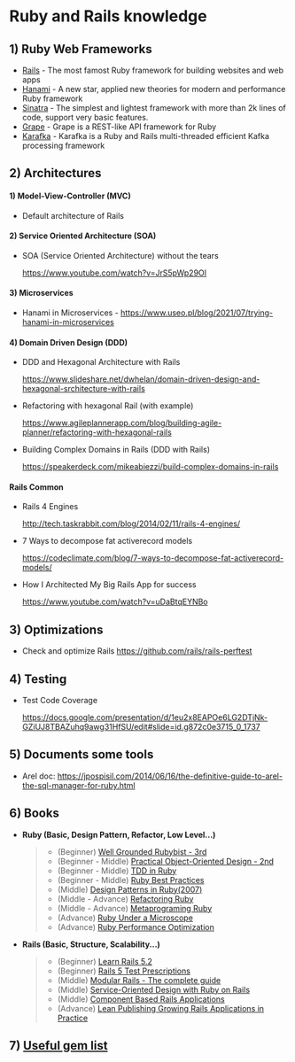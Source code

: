 # Ruby and Rails knowledge
## 1) Ruby Web Frameworks
- [Rails](https://rubyonrails.org/) - The most famost Ruby framework for building websites and web apps
- [Hanami](https://guides.hanamirb.org/v2.0/introduction/getting-started/) - A new star, applied new theories for modern and performance Ruby framework
- [Sinatra](https://sinatrarb.com/intro.html) - The simplest and lightest framework with more than 2k lines of code, support very basic features.
- [Grape](https://github.com/ruby-grape/grape#what-is-grape) - Grape is a REST-like API framework for Ruby
- [Karafka](https://github.com/karafka/karafka) - Karafka is a Ruby and Rails multi-threaded efficient Kafka processing framework

## 2) Architectures
#### 1) Model-View-Controller (MVC)
- Default architecture of Rails

#### 2) Service Oriented Architecture (SOA)
- SOA (Service Oriented Architecture) without the tears

  https://www.youtube.com/watch?v=JrS5pWp29OI

#### 3) Microservices
- Hanami in Microservices - https://www.useo.pl/blog/2021/07/trying-hanami-in-microservices

#### 4) Domain Driven Design (DDD)
- DDD and Hexagonal Architecture with Rails

  https://www.slideshare.net/dwhelan/domain-driven-design-and-hexagonal-srchitecture-with-rails

- Refactoring with hexagonal Rail (with example)

  https://www.agileplannerapp.com/blog/building-agile-planner/refactoring-with-hexagonal-rails

- Building Complex Domains in Rails (DDD with Rails)

  https://speakerdeck.com/mikeabiezzi/build-complex-domains-in-rails

#### Rails Common 
- Rails 4 Engines

  http://tech.taskrabbit.com/blog/2014/02/11/rails-4-engines/

- 7 Ways to decompose fat activerecord models

  https://codeclimate.com/blog/7-ways-to-decompose-fat-activerecord-models/

- How I Architected My Big Rails App for success

  https://www.youtube.com/watch?v=uDaBtqEYNBo


## 3) Optimizations
- Check and optimize Rails https://github.com/rails/rails-perftest

## 4) Testing
- Test Code Coverage

  https://docs.google.com/presentation/d/1eu2x8EAPOe6LG2DTjNk-GZiUJ8TBAZuhq9awg31HfSU/edit#slide=id.g872c0e3715_0_1737


## 5) Documents some tools

- Arel doc: https://jpospisil.com/2014/06/16/the-definitive-guide-to-arel-the-sql-manager-for-ruby.html

## 6) Books
  * **Ruby (Basic, Design Pattern, Refactor, Low Level...)**
    > * (Beginner) [Well Grounded Rubybist - 3rd](https://github.com/jackiedo91/ruby_and_rails_knowledge/blob/master/6_books/Ruby%20-%20Well%20grounded%20Rubyist%20-%203rd.pdf)
    > * (Beginner - Middle) [Practical Object-Oriented Design - 2nd](https://github.com/jackiedo91/ruby_and_rails_knowledge/blob/master/6_books/Ruby%20-%20Practical%20Object-Oriented%20Design%20-%202nd.pdf)
    > * (Beginner - Middle) [TDD in Ruby](https://github.com/jackiedo91/ruby_and_rails_knowledge/blob/master/6_books/Ruby%20-%20Test%20Driven%20Development%20in%20Ruby.pdf)
    > * (Beginner - Middle) [Ruby Best Practices](https://github.com/jackiedo91/ruby_and_rails_knowledge/blob/master/6_books/Ruby%20-%20Ruby%20Best%20%20Practices.pdf)
    > * (Middle) [Design Patterns in Ruby(2007)](https://github.com/jackiedo91/ruby_and_rails_knowledge/blob/master/6_books/Ruby%20-%20Design%20Patterns%20in%20Ruby%20(2007).pdf)
    > * (Middle - Advance) [Refactoring Ruby](https://github.com/jackiedo91/ruby_and_rails_knowledge/blob/master/6_books/Ruby%20-%20Refactoring%20Ruby.pdf)
    > * (Middle - Advance) [Metaprograming Ruby](https://github.com/jackiedo91/ruby_and_rails_knowledge/blob/master/6_books/Ruby%20-%20Metaprogramming%20Ruby%202nd.pdf)
    > * (Advance) [Ruby Under a Microscope](https://github.com/jackiedo91/ruby_and_rails_knowledge/blob/master/6_books/Ruby%20-%20Ruby%20Under%20a%20Microscope.pdf)
    > * (Advance) [Ruby Performance Optimization](https://github.com/jackiedo91/ruby_and_rails_knowledge/blob/master/6_books/Ruby%20-%20Ruby%20Performance%20Optimization.pdf)

  * **Rails (Basic, Structure, Scalability...)**
    > * (Beginner) [Learn Rails 5.2](https://github.com/jackiedo91/ruby_and_rails_knowledge/blob/master/6_books/Rails%20-%20Learn%20Rails%205-2.pdf)
    > * (Beginner) [Rails 5 Test Prescriptions](https://github.com/jackiedo91/ruby_and_rails_knowledge/blob/master/6_books/Rails%20-%20Rails%205%20Test%20Prescriptions.pdf)
    > * (Middle) [Modular Rails - The complete guide](https://github.com/jackiedo91/ruby_and_rails_knowledge/blob/master/6_books/Rails%20-%20Modular%20Rails%20The%20Complete%20Guide%20to%20Modular%20Rails%20Applications.pdf)
    > * (Middle) [Service-Oriented Design with Ruby on Rails](https://github.com/jackiedo91/ruby_and_rails_knowledge/blob/master/6_books/Rails%20-%20Service-Oriented%20Design%20with%20Ruby%20and%20Rails.pdf)
    > * (Middle) [Component Based Rails Applications](https://github.com/jackiedo91/ruby_and_rails_knowledge/blob/master/6_books/Rails%20-%20Component%20Based%20Rails-Applications.pdf)
    > * (Advance) [Lean Publishing Growing Rails Applications in Practice](https://github.com/jackiedo91/ruby_and_rails_knowledge/blob/master/6_books/Rails%20-%20Lean%20Publishing%20Growing%20Rails%20Applications%20in%20Practice%20(2014).pdf)

## 7) [Useful gem list](https://github.com/jackiedo91/ruby_and_rails_knowledge/blob/master/7_gems/useful_gems.md)


